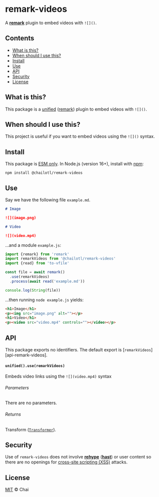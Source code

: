# remark-videos

A **[remark][]** plugin to embed videos with `![]()`.

## Contents

*   [What is this?](#what-is-this)
*   [When should I use this?](#when-should-i-use-this)
*   [Install](#install)
*   [Use](#use)
*   [API](#api)
*   [Security](#security)
*   [License](#license)


## What is this?

This package is a [unified][] ([remark][]) plugin to embed videos with `![]()`.

## When should I use this?

This project is useful if you want to embed videos using the `![]()` syntax.

## Install

This package is [ESM only][esm]. In Node.js (version 16+), install with [npm][]:

```
npm install @chailotl/remark-videos
```

## Use

Say we have the following file `example.md`.

```md
# Image

![](image.png)

# Video

![](video.mp4)
```

...and a module `example.js`:

```js
import {remark} from 'remark'
import remarkVideos from '@chailotl/remark-videos'
import {read} from 'to-vfile'

const file = await remark()
  .use(remarkVideos)
  .process(await read('example.md'))

console.log(String(file))
```

...then running `node example.js` yields:

```html
<h1>Image</h1>
<p><img src="image.png" alt=""></p>
<h1>Video</h1>
<p><video src="video.mp4" controls=""></video></p>
```

## API

This package exports no identifiers. The default export is [`remarkVideos`][api-remark-videos].

#### `unified().use(remarkVideos)`

Embeds video links using the `![](video.mp4)` syntax

###### Parameters

There are no parameters.

###### Returns

Transform ([`Transformer`][unified-transformer]).

## Security

Use of `remark-videos` does not involve **[rehype][]** (**[hast][]**) or user
content so there are no openings for [cross-site scripting (XSS)][wiki-xss]
attacks.

## License

[MIT][license] © Chai

[npm]: https://docs.npmjs.com/cli/install

[esm]: https://gist.github.com/sindresorhus/a39789f98801d908bbc7ff3ecc99d99c

[license]: license

[hast]: https://github.com/syntax-tree/hast

[rehype]: https://github.com/rehypejs/rehype

[remark]: https://github.com/remarkjs/remark

[unified]: https://github.com/unifiedjs/unified

[unified-transformer]: https://github.com/unifiedjs/unified#transformer

[wiki-xss]: https://en.wikipedia.org/wiki/Cross-site_scripting

[api-remark-unlink]: #unifieduseremarkvideos